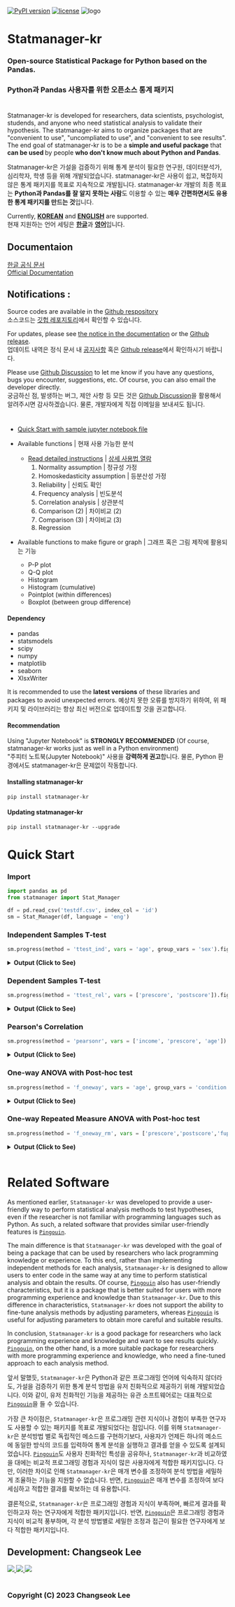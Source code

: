  
[![PyPI version](https://badge.fury.io/py/statmanager-kr.svg)](https://badge.fury.io/py/statmanager-kr)
[![license](https://img.shields.io/badge/license-MIT-green.svg)](https://github.com/ckdckd145/statmanager-kr/blob/main/LICENSE)
![logo](./doc/logo.png)


# Statmanager-kr
### Open-source Statistical Package for Python based on the Pandas.    
### Python과 Pandas 사용자를 위한 오픈소스 통계 패키지
 
#

Statmanager-kr is developed for researchers, data scientists, psychologist, studends, and anyone who need statistical analysis to validate their hypothesis. The statmanager-kr aims to organize packages that are "convenient to use", "uncompliated to use", and "convenient to see results". The end goal of statmanager-kr is to be a <b>simple and useful package</b> that <b>can be used </b>by people <b>who don't know much about Python and Pandas</b>.  

Statmanager-kr은 가설을 검증하기 위해 통계 분석이 필요한 연구원, 데이터분석가, 심리학자, 학생 등을 위해 개발되었습니다. statmanager-kr은 사용이 쉽고, 복잡하지 않은 통계 패키지를 목표로 지속적으로 개발됩니다. statmanager-kr 개발의 최종 목표는 <b>Python과 Pandas를 잘 알지 못하는 사람</b>도 이용할 수 있는 <b>매우 간편하면서도 유용한 통계 패키지를 만드는 것</b>입니다.  

Currently, <b><u>KOREAN</u></b> and <b><u>ENGLISH</u></b> are supported.   
현재 지원하는 언어 세팅은 <b><u>한글</u></b>과 <b><u>영어</u></b>입니다. 


## Documentaion
[한글 공식 문서](https://cslee145.notion.site/cslee145/fd776d4f9a4f4c9db2cf1bbe60726971?v=3b2b237555fc4cd3a41a8da337d80c01)   
[Official Documentation](https://cslee145.notion.site/60cbfcbc90614fe990e02ab8340630cc?v=4991650ae5ce4427a215d1043802f5c0&pvs=4)


## Notifications :
Source codes are available in the [Github respository](https://github.com/ckdckd145/statmanager-kr)  
소스코드는 [깃헙 레포지토리](https://github.com/ckdckd145/statmanager-kr)에서 확인할 수 있습니다.  

For updates, please see [the notice in the documentation]((https://www.notion.so/cslee145/NOTICEs-4bb2177eeb0f412a81b8dbd3215058e6)) or the [Github release](https://github.com/ckdckd145/statmanager-kr/releases).  
업데이트 내역은 정식 문서 내 [공지사항](https://www.notion.so/cslee145/NOTICEs-4bb2177eeb0f412a81b8dbd3215058e6) 혹은 [Github release](https://github.com/ckdckd145/statmanager-kr/releases)에서 확인하시기 바랍니다.    

Please use [Github Discussion](https://github.com/ckdckd145/statmanager-kr/discussions) to let me know if you have any questions, bugs you encounter, suggestions, etc. Of course, you can also email the developer directly.   
궁금하신 점, 발생하는 버그, 제안 사항 등 모든 것은 [Github Discussion](https://github.com/ckdckd145/statmanager-kr/discussions)을 활용해서 알려주시면 감사하겠습니다. 물론, 개발자에게 직접 이메일을 보내셔도 됩니다. 


#
* [Quick Start with sample jupyter notebook file](https://github.com/ckdckd145/statmanager-kr/blob/main/test.ipynb) 
* Available functions | 현재 사용 가능한 분석
  * [Read detailed instructions](https://www.notion.so/cslee145/Documentation-74a610c12881402d96dc5d1654f97433?pvs=4#be93db7f4159419fa73eb324d6567793)  | [상세 사용법 열람](https://www.notion.so/cslee145/dded43262f784c70a37fddb11ec7c9d1?pvs=4#ef9a4aacd8b34b96bd7a4abdea4f5170)
    1. Normality assumption | 정규성 가정
    2. Homoskedasticity assumption | 등분산성 가정
    3. Reliability | 신뢰도 확인
    4. Frequency analysis  | 빈도분석
    5. Correlation analysis | 상관분석
    6. Comparison (2) | 차이비교 (2)
    7. Comparison (3) | 차이비교 (3)
    8. Regression


* Available functions to make figure or graph | 그래프 혹은 그림 제작에 활용되는 기능
  * P-P plot 
  * Q-Q plot 
  * Histogram 
  * Histogram (cumulative)
  * Pointplot (within differences)
  * Boxplot (between group difference)

#### Dependency
* pandas
* statsmodels
* scipy
* numpy
* matplotlib
* seaborn
* XlsxWriter

It is recommended to use the <b>latest versions</b> of these libraries and packages to avoid unexpected errors. 
예상치 못한 오류를 방지하기 위하여, 위 패키지 및 라이브러리는 항상 최신 버전으로 업데이트할 것을 권고합니다. 

#### Recommendation
Using "Jupyter Notebook" is <b>STRONGLY RECOMMENDED</b> (Of course, statmanager-kr works just as well in a Python environment)   
"주피터 노트북(Jupyter Notebook)" 사용을 <b>강력하게 권고</b>합니다. 물론, Python 환경에서도 statmanager-kr은 문제없이 작동합니다.  

#### Installing statmanager-kr
    pip install statmanager-kr

#### Updating statmanager-kr
    pip install statmanager-kr --upgrade


# Quick Start

### Import 

```Python
import pandas as pd
from statmanager import Stat_Manager

df = pd.read_csv('testdf.csv', index_col = 'id')
sm = Stat_Manager(df, language = 'eng')
```

### Independent Samples T-test

```python
sm.progress(method = 'ttest_ind', vars = 'age', group_vars = 'sex').figure()
```

<details markdown="1">
  <summary><b>Output (Click to See)</b></summary>

|  | female | male |
| --- | --- | --- |
| n | 15.00 | 15.00 |
| mean | 27.33 | 28.00 |
| median | 26.00 | 26.00 |
| sd | 4.88 | 6.94 |
| min | 21.00 | 20.00 |
| max | 39.00 | 39.00 |

| dependent variable | t-value | degree of freedom | p-value | 95% CI | Cohen'd |
| --- | --- | --- | --- | --- | --- |
| height | -0.304 | 28 | 0.763 | [-5.153,  3.820] | -0.111 |

![figure](./doc/output_ttest_ind.png)

</details>

### Dependent Samples T-test

```python
sm.progress(method = 'ttest_rel', vars = ['prescore', 'postscore']).figure()
```

<details markdown="1">
  <summary><b>Output (Click to See)</b></summary>

|  | prescore | postscore |
| --- | --- | --- |
| n | … | … |
| mean | 5.13 | 4.23 |
| median | 5.50 | 4.00 |
| sd | 2.85 | 2.91 |
| min | … | … |
| max | … | … |

| variables | t-value | degree of freedom | p-value | 95% CI | Cohen's d |
| --- | --- | --- | --- | --- | --- |
| ['prescore', 'postscore'] | 1.198 | 29 | 0.24 | [-0.636, 2.436] | 0.313 |

![figure](./doc/output_ttest_rel.png)

</details>

### Pearson's Correlation

```python
sm.progress(method = 'pearsonr', vars = ['income', 'prescore', 'age']).figure()
```

<details markdown="1">
  <summary><b>Output (Click to See)</b></summary>

|  | n | Pearson's r | p-value | 95%_confidence_interval |
| --- | --- | --- | --- | --- |
| income & prescore | 30 | -0.103 | 0.588 | [-0.447, 0.267] |
| income & age | 30 | -0.051 | 0.789 | [-0.404, 0.315] |
| prescore & age | 30 | -0.044 | 0.816 | [-0.398, 0.321] |

|  | income | prescore | age |
| --- | --- | --- | --- |
| income | 1.000 | -0.103 | -0.051 |
| prescore | -0.103 | 1.000 | -0.044 |
| age | -0.051 | -0.044 | 1.000 |

![figure](./doc/output_pearsonr.png)

</details>

### One-way ANOVA with Post-hoc test

```python
sm.progress(method = 'f_oneway', vars = 'age', group_vars = 'condition', posthoc = True).figure()
```

<details markdown="1">
  <summary><b>Output (Click to See)</b></summary>

|  | test_group | sham_group | control_group |
| --- | --- | --- | --- |
| n | 10 | 10 | 10 |
| mean | 28.5 | 28.3 | 26.2 |
| median | 27 | 29 | 25.5 |
| sd | 6.57 | 5.56 | 5.88 |
| min | … | … | … |
| max | … | … | … |

|  | sum_sq | df | F | p-value | partial eta  squared |
| --- | --- | --- | --- | --- | --- |
| Intercept | 6864.4 | 1 | 189.469 | 0 | 0.872 |
| C(condition) | 32.467 | 2 | 0.448 | 0.644 | 0.004 |
| Residual | 978.2 | 27 | NaN | NaN | 0.124 |

|Test  Multiple Comparison ttest_ind FWER=0.05 method=bonf alphacSidak=0.02,  alphacBonf=0. | | | | | | 
| --- | --- | --- | --- | --- | --- |

| group1 | group2 | stat | pval | pval_corr | reject |
| --- | --- | --- | --- | --- | --- |
| control_group | sham_group | -0.8204 | 0.4227 | 1 | FALSE |
| control_group | test_group | -0.8246 | 0.4204 | 1 | FALSE |
| sham_group | test_group | -0.0735 | 0.9422 | 1 | FALSE |


![figure](./doc/output_f_oneway.png)

</details>

### One-way Repeated Measure ANOVA with Post-hoc test

```python
sm.progress(method = 'f_oneway_rm', vars = ['prescore','postscore','fupscore'], posthoc = True).figure()
```

<details markdown="1">
  <summary><b>Output (Click to See)</b></summary>

|  | prescore | postscore | fupscore |
| --- | --- | --- | --- |
| n | 30.00 | 30.00 | 30.00 |
| mean | 5.13 | 4.23 | 4.37 |
| median | 5.50 | 4.00 | 4.00 |
| sd | 2.85 | 2.91 | 2.62 |
| min | … | … | … |
| max | … | … | … |

|  | F Value | Num DF | Den DF | p-value | partial etq  squared |
| --- | --- | --- | --- | --- | --- |
| variable | 1.079 | 2 | 58 | 0.347 | 0.02 |


|Test  Multiple Comparison ttest_ind FWER=0.05 method=bonf alphacSidak=0.02,  alphacBonf=0. | | | | | | 
| --- | --- | --- | --- | --- | --- |

| group1 | group2 | stat | pval | pval_corr | reject |
| --- | --- | --- | --- | --- | --- |
| fupscore | postscore | 0.1866 | 0.8526 | 1 | FALSE |
| fupscore | prescore | -1.0849 | 0.2824 | 0.8473 | FALSE |
| postscore | prescore | -1.2106 | 0.231 | 0.6929 | FALSE |


![figure](./doc/output_f_oneway_rm.png)

</details>

<br>

# Related Software

As mentioned earlier, `Statmanager-kr` was developed to provide a user-friendly way to perform statistical analysis methods to test hypotheses, even if the researcher is not familiar with programming languages such as Python. As such, a related software that provides similar user-friendly features is [`Pingouin`](https://pingouin-stats.org/build/html/index.html). 

The main difference is that `Statmanager-kr` was developed with the goal of being a package that can be used by researchers who lack programming knowledge or experience. To this end, rather than implementing independent methods for each analysis, `Statmanager-kr` is designed to allow users to enter code in the same way at any time to perform statistical analysis and obtain the results. Of course, [`Pingouin`](https://pingouin-stats.org/build/html/index.html) also has user-friendly characteristics, but it is a package that is better suited for users with more programming experience and knowledge than `Statmanager-kr`. Due to this difference in characteristics, `Statmanager-kr` does not support the ability to fine-tune analysis methods by adjusting parameters, whereas [`Pingouin`](https://pingouin-stats.org/build/html/index.html) is useful for adjusting parameters to obtain more careful and suitable results. 

In conclusion, `Statmanager-kr` is a good package for researchers who lack programming experience and knowledge and want to see results quickly. [`Pingouin`](https://pingouin-stats.org/build/html/index.html), on the other hand, is a more suitable package for researchers with more programming experience and knowledge, who need a fine-tuned approach to each analysis method. 

앞서 말했듯, `Statmanager-kr`은 Python과 같은 프로그래밍 언어에 익숙하지 않더라도, 가설을 검증하기 위한 통계 분석 방법을 유저 친화적으로 제공하기 위해 개발되었습니다. 이와 같이, 유저 친화적인 기능을 제공하는 유관 소프트웨어로는 대표적으로 [`Pingouin`](https://pingouin-stats.org/build/html/index.html)을 들 수 있습니다. 

가장 큰 차이점은, `Statmanager-kr`은 프로그래밍 관련 지식이나 경험이 부족한 연구자도 사용할 수 있는 패키지를 목표로 개발되었다는 점입니다. 이를 위해 `Statmanager-kr`은 분석방법 별로 독립적인 메소드를 구현하기보다, 사용자가 언제든 하나의 메소드에 동일한 방식의 코드를 입력하여 통계 분석을 실행하고 결과를 얻을 수 있도록 설계되었습니다. [`Pingouin`](https://pingouin-stats.org/build/html/index.html)도 사용자 친화적인 특성을 공유하나, `Statmanager-kr`과 비교하였을 대에는 비교적 프로그래밍 경험과 지식이 많은 사용자에게 적합한 패키지입니다. 다만, 이러한 차이로 인해 `Statmanager-kr`은 매개 변수를 조정하여 분석 방법을 세밀하게 조율하는 기능을 지원할 수 없습니다. 반면, [`Pingouin`](https://pingouin-stats.org/build/html/index.html)은 매개 변수를 조정하여 보다 세심하고 적합한 결과를 확보하는 데 유용합니다. 

결론적으로, `Statmanager-kr`은 프로그래밍 경험과 지식이 부족하며, 빠르게 결과를 확인하고자 하는 연구자에게 적합한 패키지입니다. 반면, [`Pingouin`](https://pingouin-stats.org/build/html/index.html)은 프로그래밍 경험과 지식이 비교적 풍부하며, 각 분석 방법별로 세밀한 조정과 접근이 필요한 연구자에게 보다 적합한 패키지입니다. 


## Development: Changseok Lee

<a href="https://www.github.com/ckdckd145" target="_blanck">
  <img src="https://img.shields.io/badge/Github-github?style=flat&logo=Github&color=black"
</a>
<a href="https://www.linkedin.com/in/cslee0052" target="_blank">
    <img src="https://img.shields.io/badge/LinkedIn%20Profile-kakao?style=flat&logo=LinkedIn&logoColor=white&color=black">
</a>
</a>
<a href="mailto:ckdckd145@gmail.com" target="_blank">
    <img src="https://img.shields.io/badge/Gmail-gmail?style=flat&logo=Gmail&logoColor=white&color=black">
</a>
</center>



#
### Copyright (C) 2023 Changseok Lee